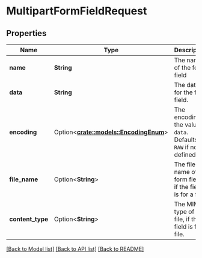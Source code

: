 # MultipartFormFieldRequest

## Properties

Name | Type | Description | Notes
------------ | ------------- | ------------- | -------------
**name** | **String** | The name of the form field | 
**data** | **String** | The data for the form field. | 
**encoding** | Option<[**crate::models::EncodingEnum**](EncodingEnum.md)> | The encoding of the value of `data`. Defaults to `RAW` if not defined. | [optional]
**file_name** | Option<**String**> | The file name of the form field, if the field is for a file. | [optional]
**content_type** | Option<**String**> | The MIME type of the file, if the field is for a file. | [optional]

[[Back to Model list]](../README.md#documentation-for-models) [[Back to API list]](../README.md#documentation-for-api-endpoints) [[Back to README]](../README.md)


